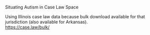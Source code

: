 Situating Autism in Case Law Space

Using Illinois case law data because bulk download available for that jurisdiction (also available for Arkansas).   
https://case.law/bulk/
